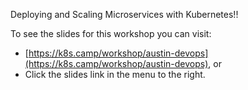 Deploying and Scaling Microservices with Kubernetes!!

To see the slides for this workshop you can visit:

* [https://k8s.camp/workshop/austin-devops](https://k8s.camp/workshop/austin-devops), or
* Click the slides link in the menu to the right.